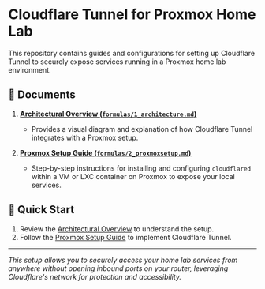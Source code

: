 # Cloudflare Tunnel for Proxmox Home Lab

This repository contains guides and configurations for setting up Cloudflare Tunnel to securely expose services running in a Proxmox home lab environment.

## 📄 Documents

1.  **[Architectural Overview (`formulas/1_architecture.md`)](formulas/1_architecture.md)**
    *   Provides a visual diagram and explanation of how Cloudflare Tunnel integrates with a Proxmox setup.

2.  **[Proxmox Setup Guide (`formulas/2_proxmoxsetup.md`)](formulas/2_proxmoxsetup.md)**
    *   Step-by-step instructions for installing and configuring `cloudflared` within a VM or LXC container on Proxmox to expose your local services.

## 🚀 Quick Start

1.  Review the [Architectural Overview](formulas/1_architecture.md) to understand the setup.
2.  Follow the [Proxmox Setup Guide](formulas/2_proxmoxsetup.md) to implement Cloudflare Tunnel.

---

*This setup allows you to securely access your home lab services from anywhere without opening inbound ports on your router, leveraging Cloudflare's network for protection and accessibility.*
